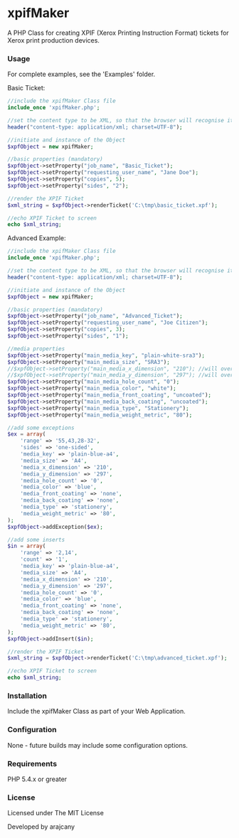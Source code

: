 # xpifMaker
A PHP Class for creating XPIF (Xerox Printing Instruction Format) tickets for Xerox print production devices.

### Usage
For complete examples, see the 'Examples' folder.

Basic Ticket:
```php
//include the xpifMaker Class file
include_once 'xpifMaker.php';

//set the content type to be XML, so that the browser will recognise it as XML.
header("content-type: application/xml; charset=UTF-8");

//initiate and instance of the Object
$xpfObject = new xpifMaker;

//basic properties (mandatory)
$xpfObject->setProperty("job_name", "Basic_Ticket");
$xpfObject->setProperty("requesting_user_name", "Jane Doe");
$xpfObject->setProperty("copies", 5);
$xpfObject->setProperty("sides", "2");

//render the XPIF Ticket
$xml_string = $xpfObject->renderTicket('C:\tmp\basic_ticket.xpf');

//echo XPIF Ticket to screen
echo $xml_string;
```


Advanced Example:
```php
//include the xpifMaker Class file
include_once 'xpifMaker.php';

//set the content type to be XML, so that the browser will recognise it as XML.
header("content-type: application/xml; charset=UTF-8");

//initiate and instance of the Object
$xpfObject = new xpifMaker;

//basic properties (mandatory)
$xpfObject->setProperty("job_name", "Advanced_Ticket");
$xpfObject->setProperty("requesting_user_name", "Joe Citizen");
$xpfObject->setProperty("copies", 3);
$xpfObject->setProperty("sides", "1");

//media properties
$xpfObject->setProperty("main_media_key", "plain-white-sra3");
$xpfObject->setProperty("main_media_size", "SRA3");
//$xpfObject->setProperty("main_media_x_dimension", "210"); //will overwrite "SRA3"
//$xpfObject->setProperty("main_media_y_dimension", "297"); //will overwrite "SRA3"
$xpfObject->setProperty("main_media_hole_count", "0");
$xpfObject->setProperty("main_media_color", "white");
$xpfObject->setProperty("main_media_front_coating", "uncoated");
$xpfObject->setProperty("main_media_back_coating", "uncoated");
$xpfObject->setProperty("main_media_type", "Stationery");
$xpfObject->setProperty("main_media_weight_metric", "80");

//add some exceptions
$ex = array(
    'range' => '55,43,28-32',
    'sides' => 'one-sided',
    'media_key' => 'plain-blue-a4',
    'media_size' => 'A4',
    'media_x_dimension' => '210',
    'media_y_dimension' => '297',
    'media_hole_count' => '0',
    'media_color' => 'blue',
    'media_front_coating' => 'none',
    'media_back_coating' => 'none',
    'media_type' => 'stationery',
    'media_weight_metric' => '80',
);
$xpfObject->addException($ex);

//add some inserts
$in = array(
    'range' => '2,14',
    'count' => '1',
    'media_key' => 'plain-blue-a4',
    'media_size' => 'A4',
    'media_x_dimension' => '210',
    'media_y_dimension' => '297',
    'media_hole_count' => '0',
    'media_color' => 'blue',
    'media_front_coating' => 'none',
    'media_back_coating' => 'none',
    'media_type' => 'stationery',
    'media_weight_metric' => '80',
);
$xpfObject->addInsert($in);

//render the XPIF Ticket
$xml_string = $xpfObject->renderTicket('C:\tmp\advanced_ticket.xpf');

//echo XPIF Ticket to screen
echo $xml_string;
```

### Installation

Include the xpifMaker Class as part of your Web Application.

### Configuration

None - future builds may include some configuration options.

### Requirements

PHP 5.4.x or greater

### License

Licensed under The MIT License

Developed by arajcany
